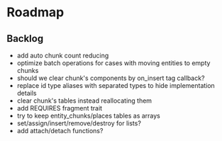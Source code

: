 # Roadmap

## Backlog

- add auto chunk count reducing
- optimize batch operations for cases with moving entities to empty chunks
- should we clear chunk's components by on_insert tag callback?
- replace id type aliases with separated types to hide implementation details
- clear chunk's tables instead reallocating them
- add REQUIRES fragment trait
- try to keep entity_chunks/places tables as arrays
- set/assign/insert/remove/destroy for lists?
- add attach/detach functions?
